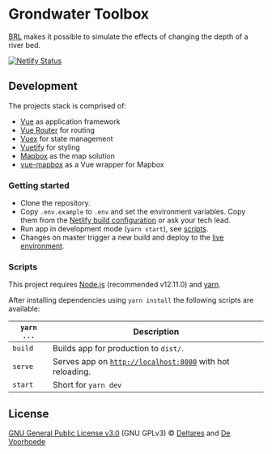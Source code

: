 # Grondwater Toolbox

[BRL](https://basisrivierbodemligging.netlify.com) makes it possible to simulate the effects of changing the depth of a river bed.

[![Netlify Status](https://api.netlify.com/api/v1/badges/1535c4c2-d3d3-496e-b404-38e41899efea/deploy-status)](https://app.netlify.com/sites/basisrivierbodemligging/deploys)

## Development

The projects stack is comprised of:
* [Vue](https://vuejs.org/) as application framework
* [Vue Router](https://router.vuejs.org/) for routing
* [Vuex](https://vuex.vuejs.org/) for state management
* [Vuetify](https://vuetifyjs.com/) for styling
* [Mapbox](https://www.mapbox.com/) as the map solution
* [vue-mapbox](https://soal.github.io/vue-mapbox/) as a Vue wrapper for Mapbox

### Getting started

* Clone the repository.
* Copy `.env.example` to `.env` and set the environment variables. Copy them from the [Netlify build configuration](https://app.netlify.com/sites/basisrivierbodemligging/settings/deploys#environment-variables) or ask your tech lead.
* Run app in development mode (`yarn start`), see [scripts](#scripts).
* Changes on master trigger a new build and deploy to the [live environment](https://basisrivierbodemligging.netlify.com).

### Scripts

This project requires [Node.js](http://nodejs.org/) (recommended v12.11.0) and [yarn](https://yarnpkg.com/).

After installing dependencies using `yarn install` the following scripts are available:

`yarn ...` | Description
---|---
`build` | Builds app for production to `dist/`.
`serve` | Serves app on [`http://localhost:8080`](http://localhost:8080) with hot reloading.
`start` | Short for `yarn dev`

## License

[GNU General Public License v3.0](license) (GNU GPLv3) © [Deltares](https://www.deltares.nl) and [De Voorhoede](https://www.voorhoede.nl)
